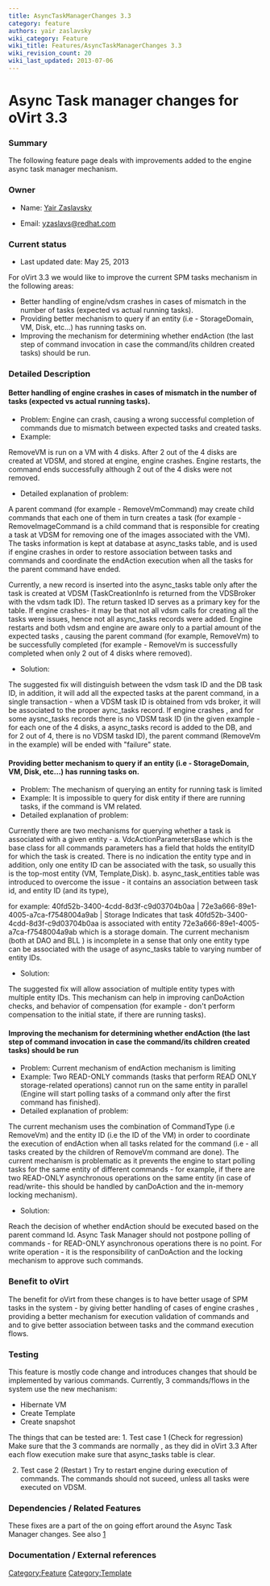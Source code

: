 ```yaml
---
title: AsyncTaskManagerChanges 3.3
category: feature
authors: yair zaslavsky
wiki_category: Feature
wiki_title: Features/AsyncTaskManagerChanges 3.3
wiki_revision_count: 20
wiki_last_updated: 2013-07-06
---
```


# Async Task manager changes for oVirt 3.3

### Summary

The following feature page deals with improvements added to the engine async task manager mechanism.

### Owner

*   Name: [ Yair Zaslavsky](User:MyUser)

<!-- -->

*   Email: yzaslavs@redhat.com

### Current status

*   Last updated date: May 25, 2013

For oVirt 3.3 we would like to improve the current SPM tasks mechanism in the following areas:

*   Better handling of engine/vdsm crashes in cases of mismatch in the number of tasks (expected vs actual running tasks).
*   Providing better mechanism to query if an entity (i.e - StorageDomain, VM, Disk, etc...) has running tasks on.
*   Improving the mechanism for determining whether endAction (the last step of command invocation in case the command/its children created tasks) should be run.

### Detailed Description

#### **Better handling of engine crashes in cases of mismatch in the number of tasks (expected vs actual running tasks)**.

*   Problem: Engine can crash, causing a wrong successful completion of commands due to mismatch between expected tasks and created tasks.
*   Example:

RemoveVM is run on a VM with 4 disks. After 2 out of the 4 disks are created at VDSM, and stored at engine, engine crashes. Engine restarts, the command ends successfully although 2 out of the 4 disks were not removed.

*   Detailed explanation of problem:

A parent command (for example - RemoveVmCommand) may create child commands that each one of them in turn creates a task (for example - RemoveImageCommand is a child command that is responsible for creating a task at VDSM for removing one of the images associated with the VM). The tasks information is kept at database at async_tasks table, and is used if engine crashes in order to restore association between tasks and commands and coordinate the endAction execution when all the tasks for the parent command have ended.

Currently, a new record is inserted into the async_tasks table only after the task is created at VDSM (TaskCreationInfo is returned from the VDSBroker with the vdsm tadk ID). The return tasked ID serves as a primary key for the table. If engine crashes- it may be that not all vdsm calls for creating all the tasks were issues, hence not all async_tasks records were added. Engine restarts and both vdsm and engine are aware only to a partial amount of the expected tasks , causing the parent command (for example, RemoveVm) to be successfully completed (for example - RemoveVm is successfully completed when only 2 out of 4 disks where removed).

*   Solution:

The suggested fix will distinguish between the vdsm task ID and the DB task ID, in addition, it will add all the expected tasks at the parent command, in a single transaction - when a VDSM task ID is obtained from vds broker, it will be associated to the proper aync_tasks record. If engine crashes , and for some aysnc_tasks records there is no VDSM task ID (in the given example - for each one of the 4 disks, a async_tasks record is added to the DB, and for 2 out of 4, there is no VDSM taskd ID), the parent command (RemoveVm in the example) will be ended with "failure" state.

#### **Providing better mechanism to query if an entity (i.e - StorageDomain, VM, Disk, etc...) has running tasks on.**

*   Problem: The mechanism of querying an entity for running task is limited
*   Example: It is impossible to query for disk entity if there are running tasks, if the command is VM related.
*   Detailed explanation of problem:

Currently there are two mechanisms for querying whether a task is associated with a given entity - a. VdcActionParametersBase which is the base class for all commands parameters has a field that holds the entityID for which the task is created. There is no indication the entity type and in addition, only one entity ID can be associated with the task, so usually this is the top-most entity (VM, Template,Disk). b. async_task_entities table was introduced to overcome the issue - it contains an association between task id, and entity ID (and its type),

for example: 40fd52b-3400-4cdd-8d3f-c9d03704b0aa | 72e3a666-89e1-4005-a7ca-f7548004a9ab | Storage Indicates that task 40fd52b-3400-4cdd-8d3f-c9d03704b0aa is associated with entity 72e3a666-89e1-4005-a7ca-f7548004a9ab which is a storage domain. The current mechanism (both at DAO and BLL ) is incomplete in a sense that only one entity type can be associated with the usage of async_tasks table to varying number of entity IDs.

*   Solution:

The suggested fix will allow association of multiple entity types with multiple entity IDs. This mechanism can help in improving canDoAction checks, and behavior of compensation (for example - don't perform compensation to the initial state, if there are running tasks).

#### **Improving the mechanism for determining whether endAction (the last step of command invocation in case the command/its children created tasks) should be run**

*   Problem: Current mechanism of endAction mechanism is limiting
*   Example: Two READ-ONLY commands (tasks that perform READ ONLY storage-related operations) cannot run on the same entity in parallel (Engine will start polling tasks of a command only after the first command has finished).
*   Detailed explanation of problem:

The current mechanism uses the combination of CommandType (i.e RemoveVm) and the entity ID (i.e the ID of the VM) in order to coordinate the execution of endAction when all tasks related for the command (i.e - all tasks created by the children of RemoveVm command are done). The current mechanism is problematic as it prevents the engine to start polling tasks for the same entity of different commands - for example, if there are two READ-ONLY asynchronous operations on the same entity (in case of read/write- this should be handled by canDoAction and the in-memory locking mechanism).

*   Solution:

Reach the decision of whether endAction should be executed based on the parent command Id. Async Task Manager should not postpone polling of commands - for READ-ONLY asynchronous operations there is no point. For write operation - it is the responsibility of canDoAction and the locking mechanism to approve such commands.

### Benefit to oVirt

The benefit for oVirt from these changes is to have better usage of SPM tasks in the system - by giving better handling of cases of engine crashes , providing a better mechanism for execution validation of commands and and to give better association between tasks and the command execution flows.

### Testing

This feature is mostly code change and introduces changes that should be implemented by various commands. Currently, 3 commands/flows in the system use the new mechanism:

*   Hibernate VM
*   Create Template
*   Create snapshot

The things that can be tested are: 1. Test case 1 (Check for regression) Make sure that the 3 commands are normally , as they did in oVirt 3.3 After each flow execution make sure that async_tasks table is clear.

2. Test case 2 (Restart ) Try to restart engine during execution of commands. The commands should not suceed, unless all tasks were executed on VDSM.

### Dependencies / Related Features

These fixes are a part of the on going effort around the Async Task Manager changes. See also [1](http://wiki.ovirt.org/wiki/Wiki/AsyncTaskManagerChanges)

### Documentation / External references

<Category:Feature> <Category:Template>
